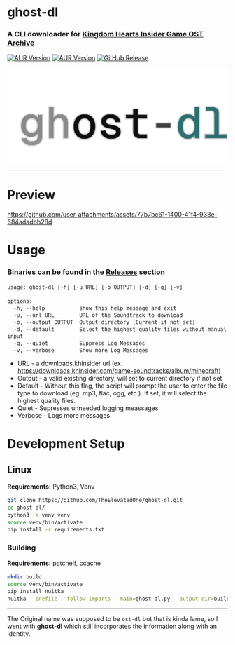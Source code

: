# ghost-dl

### A CLI downloader for [Kingdom Hearts Insider Game OST Archive](https://downloads.khinsider.com)

[![AUR Version](https://img.shields.io/aur/version/ghost-dl-git?style=for-the-badge&logo=git&logoColor=white&label=AUR%20GHOST-DL-GIT)](https://aur.archlinux.org/packages/ghost-dl-git) [![AUR Version](https://img.shields.io/aur/version/ghost-dl-bin?style=for-the-badge&logo=archlinux&logoColor=white&label=AUR%20GHOST-DL-BIN)](https://aur.archlinux.org/packages/ghost-dl-bin) [![GitHub Release](https://img.shields.io/github/v/release/TheElevatedOne/ghost-dl?display_name=release&style=for-the-badge)](https://github.com/TheElevatedOne/ghost-dl/releases/latest)



![ghost-dl-logo](https://github.com/TheElevatedOne/ghost-dl/blob/main/assets/logo.png?raw=true) 

---

# Preview

<https://github.com/user-attachments/assets/77b7bc61-1400-41f4-933e-684adadbb28d>

# Usage

### Binaries can be found in the [Releases](https://github.com/TheElevatedOne/ghost-dl/releases/latest) section

```
usage: ghost-dl [-h] [-u URL] [-o OUTPUT] [-d] [-q] [-v]

options:
  -h, --help           show this help message and exit
  -u, --url URL        URL of the Soundtrack to download
  -o, --output OUTPUT  Output directory (Current if not set)
  -d, --default        Select the highest quality files without manual input
  -q, --quiet          Suppress Log Messages
  -v, --verbose        Show more Log Messages
```

- URL - a downloads.khinsider url (ex. https://downloads.khinsider.com/game-soundtracks/album/minecraft)
- Output - a valid existing directory, will set to current directory if not set
- Default - Without this flag, the script will prompt the user to enter the file type to download (eg. mp3, flac, ogg, etc.). If set, it will select the highest quality files.
- Quiet - Supresses unneeded logging meassages
- Verbose - Logs more messages

# Development Setup

## Linux

**Requirements:** Python3, Venv

```bash
git clone https://github.com/TheElevatedOne/ghost-dl.git
cd ghost-dl/
python3 -m venv venv
source venv/bin/activate
pip install -r requirements.txt
```

### Building

**Requirements:** patchelf, ccache

```bash
mkdir build
source venv/bin/activate
pip install nuitka
nuitka --onefile --follow-imports --main=ghost-dl.py --output-dir=build/
```

---

The Original name was supposed to be `ost-dl` but that is kinda lame, so I went with **ghost-dl** which still incorporates the information along with an identity.
